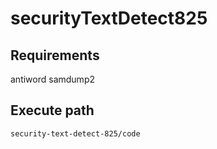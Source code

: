 # securityTextDetect825
## Requirements
antiword
samdump2

## Execute path
`security-text-detect-825/code`